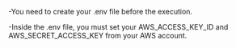 -You need to create your .env file before the execution.

-Inside the .env file, you must set your AWS_ACCESS_KEY_ID and AWS_SECRET_ACCESS_KEY from your AWS account.
